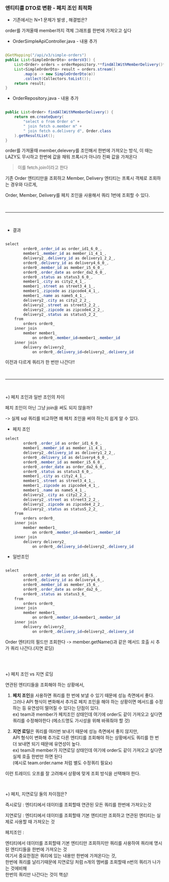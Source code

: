 ### 엔티티를 DTO로 변환 - 페치 조인 최적화

* 기존에서는 N+1 문제가 발생 , 해결법은?

order를 가져올때 member까지 객체 그래프를 한번에 가져오고 싶다


* OrderSimpleApiController.java - 내용 추가

```java

@GetMapping("/api/v3/simple-orders")
public List<SimpleOrderDto> ordersV3() {
    List<Order> orders = orderRepository.**findAllWithMemberDelivery()**;
    List<SimpleOrderDto> result = orders.stream()
        .map(o -> new SimpleOrderDto(o))
        .collect(Collectors.toList());
    return result;
}

```

* OrderRepository.java - 내용 추가

```java

public List<Order> findAllWithMemberDelivery() {
    return em.createQuery(
        "select o from Order o" +
        " join fetch o.member m" +
        " join fetch o.delivery d", Order.class
    ).getResultList();
}

```

order를 가져올때 member,delevery를 조인해서 한번에 가져오는 방식, 이 때는 LAZY도 무시하고 한번에 값을 채워 프록시가 아니라 진짜 값을 가져온다
> 이를 fetch.join이라고 한다


기존 Order 엔티티만을 조회하고 Member, Delivery 엔티티는 프록시 객체로 조회하는 경우와 다르게,

Order, Member, Delivery를 페치 조인을 사용해서 쿼리 1번에 조회할 수 있다.

<br/>

---

<br/>

* 결과

```java

select
        order0_.order_id as order_id1_6_0_,
        member1_.member_id as member_i1_4_1_,
        delivery2_.delivery_id as delivery1_2_2_,
        order0_.delivery_id as delivery4_6_0_,
        order0_.member_id as member_i5_6_0_,
        order0_.order_date as order_da2_6_0_,
        order0_.status as status3_6_0_,
        member1_.city as city2_4_1_,
        member1_.street as street3_4_1_,
        member1_.zipcode as zipcode4_4_1_,
        member1_.name as name5_4_1_,
        delivery2_.city as city2_2_2_,
        delivery2_.street as street3_2_2_,
        delivery2_.zipcode as zipcode4_2_2_,
        delivery2_.status as status5_2_2_ 
    from
        orders order0_ 
    inner join
        member member1_ 
            on order0_.member_id=member1_.member_id 
    inner join
        delivery delivery2_ 
            on order0_.delivery_id=delivery2_.delivery_id

```

이전과 다르게 쿼리가 한 번만 나간다!!

<br/>

---

<br/>

+) 페치 조인과 일반 조인의 차이

페치 조인이 아닌 그냥 join을 써도 되지 않을까?

-> 실제 sql 쿼리를 비교하면 왜 페치 조인을 써야 하는지 쉽게 알 수 있다.

* 페치 조인

```java
select
        order0_.order_id as order_id1_6_0_,
        member1_.member_id as member_i1_4_1_,
        delivery2_.delivery_id as delivery1_2_2_,
        order0_.delivery_id as delivery4_6_0_,
        order0_.member_id as member_i5_6_0_,
        order0_.order_date as order_da2_6_0_,
        order0_.status as status3_6_0_,
        member1_.city as city2_4_1_,
        member1_.street as street3_4_1_,
        member1_.zipcode as zipcode4_4_1_,
        member1_.name as name5_4_1_,
        delivery2_.city as city2_2_2_,
        delivery2_.street as street3_2_2_,
        delivery2_.zipcode as zipcode4_2_2_,
        delivery2_.status as status5_2_2_ 
    from
        orders order0_ 
    inner join
        member member1_ 
            on order0_.member_id=member1_.member_id 
    inner join
        delivery delivery2_ 
            on order0_.delivery_id=delivery2_.delivery_id

```

* 일반조인

```java

select
        order0_.order_id as order_id1_6_,
        order0_.delivery_id as delivery4_6_,
        order0_.member_id as member_i5_6_,
        order0_.order_date as order_da2_6_,
        order0_.status as status3_6_ 
    from
        orders order0_ 
    inner join
        member member1_ 
            on order0_.member_id=member1_.member_id 
    inner join
        delivery delivery2_ 
            on order0_.delivery_id=delivery2_.delivery_id

```

Order 엔티티의 필드만 조회한다 -> member.getName()과 같은 메서드 호출 시 추가 쿼리 나간다.(지연 로딩)

<br/><br/>

+) 페치 조인 vs 지연 로딩

연관된 엔티티들을 조회해야 하는 상황에서,

1. **페치 조인**을 사용하면 쿼리를 한 번에 보낼 수 있기 때문에 성능 측면에서 좋다. <br/>
그러나 API 형식이 변화해서 추가로 페치 조인을 해야 하는 상황이면 메서드를 수정하는 등 유연성이 떨어질 수 있다는 단점이 있다. <br/>
ex) team과 member가 페치조인 상태인데 여기에 order도 같이 가져오고 싶다면 쿼리를 수정해야한다 (메소드명도 가시성을 위해 바꿔줘야 할 것)

2. **지연 로딩**은 쿼리를 여러번 보내기 때문에 성능 측면에서 좋지 않지만, <br/>
API 형식이 변화해 추가로 다른 엔티티를 조회해야 하는 상황에서도 쿼리를 한 번 더 보내면 되기 때문에 유연성이 높다. <br/>
ex) team과 member가 지연로딩 상태인데 여기에 order도 같이 가져오고 싶다면 실제 호출 한번만 하면 된다 <br/>
(예시로 team.order.name 처럼 별도 수정쿼리 필요x)

이런 트레이드 오프를 잘 고려해서 상황에 맞게 조회 방식을 선택해야 한다.

<br/>

+) 페치, 지연로딩 둘의 차이점은?

즉시로딩 : 엔티티에서 데이터를 조회할때 연관된 모든 쿼리를 한번에 가져오는것

지연로딩 : 엔티티에서 데이터를 조회할때 기본 엔티티만 조회하고 연관된 엔티티는 실제로 사용할 때 가져오는 것

페치조인 : 

엔티티에서 데이터를 조회할때 기본 엔티티만 조회하지만 쿼리를 사용하여 쿼리에 명시된 엔티티들을 한번에 가져오는 것 <br/>
여기서 중요한점은 쿼리에 있는 내용만 한번에 가져온다는 것, <br/>
한번에 쿼리를 날리기때문에 지연로딩 처럼 n개의 멤버를 조회할때 n번의 쿼리가 나가는 것에비해 <br/>
한번의 쿼리만 나간다는 것이 핵심! <br/>


















